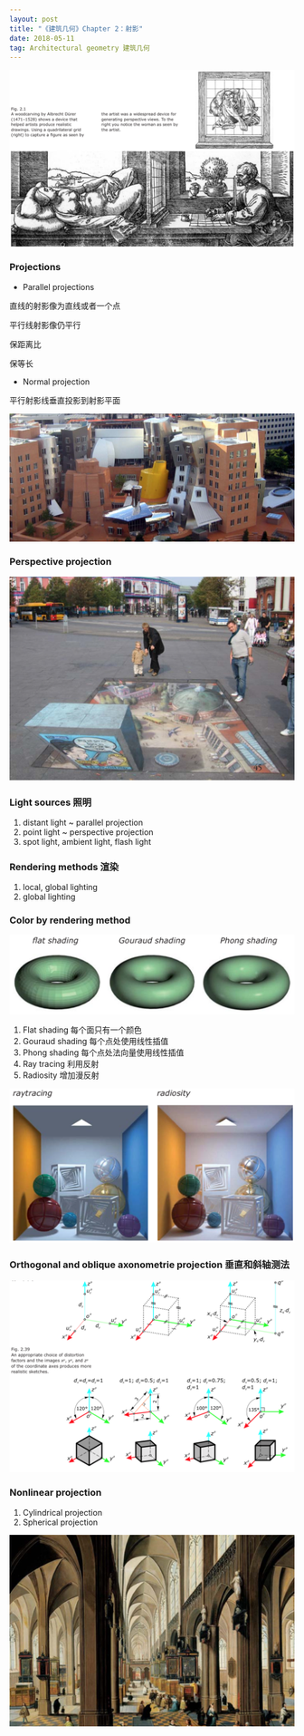 ```yaml
---
layout: post
title: "《建筑几何》Chapter 2：射影"
date: 2018-05-11
tag: Architectural geometry 建筑几何
---
```


![](/images/posts/AG/drawing.png)

### Projections
 - Parallel projections

 直线的射影像为直线或者一个点

 平行线射影像仍平行

 保距离比

 保等长
 - Normal projection

 平行射影线垂直投影到射影平面

 ![](/images/posts/AG/statecenterMIT.png)

### Perspective projection

![](/images/posts/AG/perspective.png)



### Light sources 照明

 1. distant light ~ parallel projection
 2. point light ~ perspective projection
 3. spot light, ambient light, flash light

### Rendering methods 渲染

 1. local, global lighting
 2. global lighting

### Color by rendering method

![](/images/posts/AG/shading.png)

 1. Flat shading
 每个面只有一个颜色
 2. Gouraud shading
 每个点处使用线性插值
 3. Phong shading
 每个点处法向量使用线性插值
 4. Ray tracing
 利用反射
 5. Radiosity
 增加漫反射

 ![](/images/posts/AG/raytracing.png)

### Orthogonal and oblique axonometrie projection 垂直和斜轴测法
![](/images/posts/AG/axonometrie.png)

### Nonlinear projection

 1. Cylindrical projection
 2. Spherical projection

![](/images/posts/AG/antwerpen.png)
